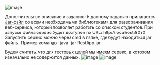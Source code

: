 ![image](https://github.com/user-attachments/assets/03be7ce7-171d-4c51-949c-5b9e6dc7b3e4)

Дополнительное описание к заданию:
К данному заданию прилагается [Jar-файл](https://api.eric.s3storage.ru/davtb-courses/%D0%90%D0%B2%D1%82%D0%BE%D0%BC%D0%B0%D1%82%D0%B8%D0%B7%D0%B0%D1%86%D0%B8%D1%8F%20%D0%B8%20%D1%82%D0%B5%D1%81%D1%82%D0%B8%D1%80%D0%BE%D0%B2%D0%B0%D0%BD%D0%B8%D0%B5/%D0%A4%D0%B0%D0%B9%D0%BB%D1%8B%20%D0%BA%20%D0%B7%D0%B0%D0%B4%D0%B0%D0%BD%D0%B8%D1%8F%D0%BC/Test%20API/web%20service%20for%20testing.zip) со всеми необходимыми библиотеками для разворачивания веб-сервиса, который позволяет работать со списком студентов. При запуске файла сервис будет доступен по URL: http://localhost:8080
Запустить сервис можно через cmd в папке, где будут находиться jar файлы. Пример команды: java -jar RestApp.jar

Будем считать, что для тестовых целей мы имеем сервис, в котором изначально не содержится данных.
![image](https://github.com/user-attachments/assets/b98bd9bf-a9d5-49ae-a548-42c95803d2cc)
![image](https://github.com/user-attachments/assets/89fb4aeb-a40b-4f2b-803d-a5703d475247)
